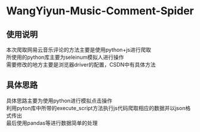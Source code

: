 # WangYiyun-Music-Comment-Spider
## 使用说明
本次爬取网易云音乐评论的方法主要是使用python+js进行爬取   
所使用的python库主要为seleinum模拟人进行操作      
需要修改的地方主要是浏览器driver的配置，CSDN中有具体方法
## 具体思路
具体思路主要为使用python进行模拟点击操作    
利用pyton库中所带的execute_script方法执行js代码爬取相应的数据并以json格式传出      
最后使用pandas等进行数据简单的处理
